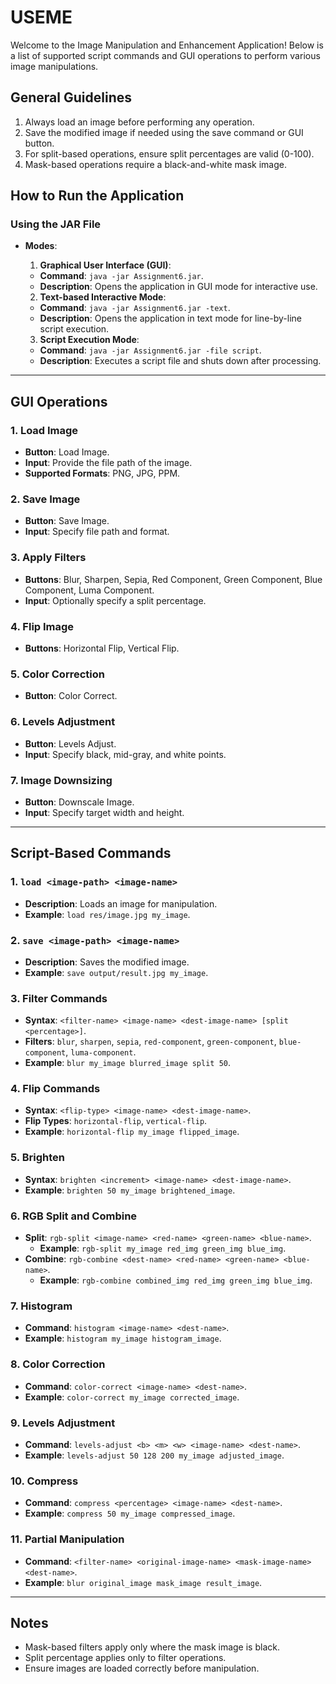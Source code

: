 # USEME

Welcome to the Image Manipulation and Enhancement Application! Below is a list of supported script
commands and GUI operations to perform various image manipulations.

## General Guidelines

1. Always load an image before performing any operation.
2. Save the modified image if needed using the save command or GUI button.
3. For split-based operations, ensure split percentages are valid (0-100).
4. Mask-based operations require a black-and-white mask image.

## How to Run the Application

### Using the JAR File

- **Modes**:
    1. **Graphical User Interface (GUI)**:

    - **Command**: `java -jar Assignment6.jar`.
    - **Description**: Opens the application in GUI mode for interactive use.

    2. **Text-based Interactive Mode**:

    - **Command**: `java -jar Assignment6.jar -text`.
    - **Description**: Opens the application in text mode for line-by-line script execution.

    3. **Script Execution Mode**:

    - **Command**: `java -jar Assignment6.jar -file script`.
    - **Description**: Executes a script file and shuts down after processing.

---

## GUI Operations

### 1. Load Image

- **Button**: Load Image.
- **Input**: Provide the file path of the image.
- **Supported Formats**: PNG, JPG, PPM.

### 2. Save Image

- **Button**: Save Image.
- **Input**: Specify file path and format.

### 3. Apply Filters

- **Buttons**: Blur, Sharpen, Sepia, Red Component, Green Component, Blue Component, Luma Component.
- **Input**: Optionally specify a split percentage.

### 4. Flip Image

- **Buttons**: Horizontal Flip, Vertical Flip.

### 5. Color Correction

- **Button**: Color Correct.

### 6. Levels Adjustment

- **Button**: Levels Adjust.
- **Input**: Specify black, mid-gray, and white points.

### 7. Image Downsizing

- **Button**: Downscale Image.
- **Input**: Specify target width and height.

---

## Script-Based Commands

### 1. `load <image-path> <image-name>`

- **Description**: Loads an image for manipulation.
- **Example**: `load res/image.jpg my_image`.

### 2. `save <image-path> <image-name>`

- **Description**: Saves the modified image.
- **Example**: `save output/result.jpg my_image`.

### 3. Filter Commands

- **Syntax**: `<filter-name> <image-name> <dest-image-name> [split <percentage>]`.
- **Filters**: `blur`, `sharpen`, `sepia`, `red-component`, `green-component`, `blue-component`,
  `luma-component`.
- **Example**: `blur my_image blurred_image split 50`.

### 4. Flip Commands

- **Syntax**: `<flip-type> <image-name> <dest-image-name>`.
- **Flip Types**: `horizontal-flip`, `vertical-flip`.
- **Example**: `horizontal-flip my_image flipped_image`.

### 5. Brighten

- **Syntax**: `brighten <increment> <image-name> <dest-image-name>`.
- **Example**: `brighten 50 my_image brightened_image`.

### 6. RGB Split and Combine

- **Split**: `rgb-split <image-name> <red-name> <green-name> <blue-name>`.
    - **Example**: `rgb-split my_image red_img green_img blue_img`.
- **Combine**: `rgb-combine <dest-name> <red-name> <green-name> <blue-name>`.
    - **Example**: `rgb-combine combined_img red_img green_img blue_img`.

### 7. Histogram

- **Command**: `histogram <image-name> <dest-name>`.
- **Example**: `histogram my_image histogram_image`.

### 8. Color Correction

- **Command**: `color-correct <image-name> <dest-name>`.
- **Example**: `color-correct my_image corrected_image`.

### 9. Levels Adjustment

- **Command**: `levels-adjust <b> <m> <w> <image-name> <dest-name>`.
- **Example**: `levels-adjust 50 128 200 my_image adjusted_image`.

### 10. Compress

- **Command**: `compress <percentage> <image-name> <dest-name>`.
- **Example**: `compress 50 my_image compressed_image`.

### 11. Partial Manipulation

- **Command**: `<filter-name> <original-image-name> <mask-image-name> <dest-name>`.
- **Example**: `blur original_image mask_image result_image`.

---

## Notes

- Mask-based filters apply only where the mask image is black.
- Split percentage applies only to filter operations.
- Ensure images are loaded correctly before manipulation.

